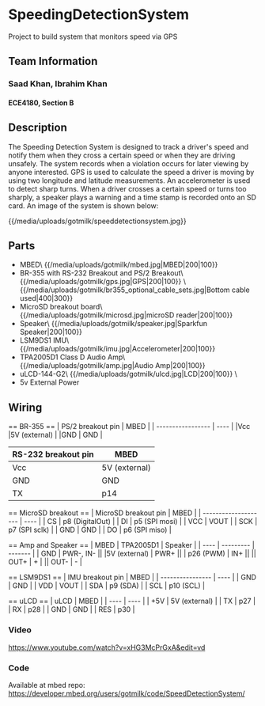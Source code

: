 # SpeedingDetectionSystem
Project to build system that monitors speed via GPS

## Team Information 
### Saad Khan, Ibrahim Khan
#### ECE4180, Section B

## Description 
The Speeding Detection System is designed to track a driver's speed and notify them when they cross a certain speed or when they are driving unsafely. The system records when a violation occurs for later viewing by anyone interested. GPS is used to calculate the speed a driver is moving by using two longitude and latitude measurements. An accelerometer is used to detect sharp turns. When a driver crosses a certain speed or turns too sharply, a speaker plays a warning and a time stamp is recorded onto an SD card. 
An image of the system is shown below:

{{/media/uploads/gotmilk/speeddetectionsystem.jpg}} 

## Parts 
* MBED\\
 {{/media/uploads/gotmilk/mbed.jpg|MBED|200|100}} 
* BR-355 with RS-232 Breakout and PS/2 Breakout\\
 {{/media/uploads/gotmilk/gps.jpg|GPS|200|100}} \\
 {{/media/uploads/gotmilk/br355_optional_cable_sets.jpg|Bottom cable used|400|300}} 
* MicroSD breakout board\\
 {{/media/uploads/gotmilk/microsd.jpg|microSD reader|200|100}} 
* Speaker\\
 {{/media/uploads/gotmilk/speaker.jpg|Sparkfun Speaker|200|100}} 
* LSM9DS1 IMU\\
 {{/media/uploads/gotmilk/imu.jpg|Accelerometer|200|100}} 
* TPA2005D1 Class D Audio Amp\\
 {{/media/uploads/gotmilk/amp.jpg|Audio Amp|200|100}} 
* uLCD-144-G2\\
 {{/media/uploads/gotmilk/ulcd.jpg|LCD|200|100}} \\
* 5v External Power

## Wiring 

== BR-355 == 
| PS/2 breakout pin | MBED |
| ----------------- | ---- |
|Vcc                 |5V (external) |
|GND | GND |

| RS-232 breakout pin | MBED |
| ------------------- | ---- |
| Vcc | 5V (external) |
| GND | GND |
| TX | p14 | 

== MicroSD breakout ==
| MicroSD breakout pin | MBED |
| -------------------- | ---- |
| CS | p8 (DigitalOut) |
| DI | p5 (SPI mosi) |
| VCC | VOUT |
| SCK | p7 (SPI sclk) |
| GND | GND |
| DO | p6 (SPI miso) |

== Amp and Speaker ==
| MBED | TPA2005D1 | Speaker |
| ---- | --------- | ------- |
| GND | PWR-, IN- ||
|5V (external) | PWR+ ||
| p26 (PWM) | IN+ ||
|| OUT+ | + |
|| OUT- | - |

== LSM9DS1 ==
| IMU breakout pin | MBED |
| ---------------- | ---- |
| GND | GND |
| VDD | VOUT |
| SDA | p9 (SDA) |
| SCL | p10 (SCL) |

== uLCD ==
| uLCD | MBED |
| ---- | ---- |
| +5V | 5V (external) |
| TX | p27 |
| RX | p28 |
| GND | GND |
| RES | p30 |


### Video 
https://www.youtube.com/watch?v=xHG3McPrGxA&edit=vd


### Code 
Available at mbed repo: https://developer.mbed.org/users/gotmilk/code/SpeedDetectionSystem/
